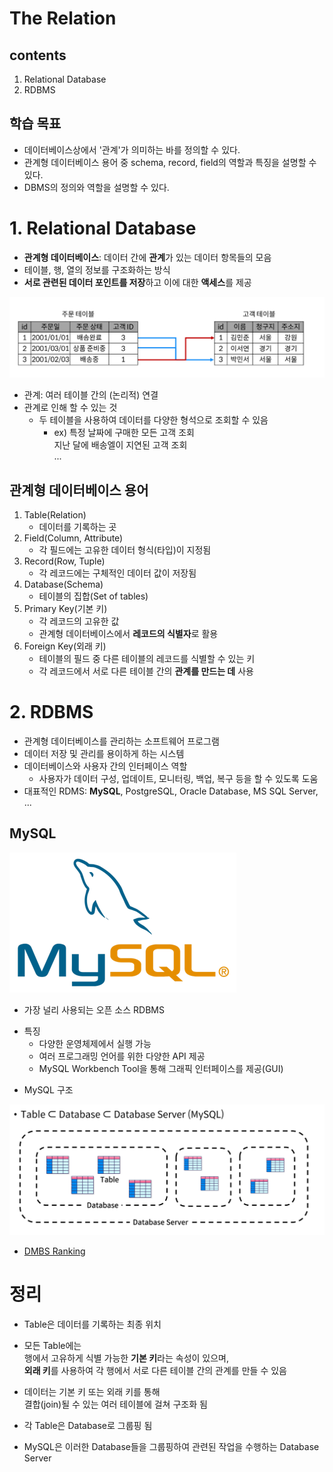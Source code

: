# The Relation

## contents
1. Relational Database
2. RDBMS

## 학습 목표
* 데이터베이스상에서 '관계'가 의미하는 바를 정의할 수 있다.
* 관계형 데이터베이스 용어 중 schema, record, field의 역할과 특징을 설명할 수 있다.
* DBMS의 정의와 역할을 설명할 수 있다.

# 1. Relational Database
* **관계형 데이터베이스**: 데이터 간에 **관계**가 있는 데이터 항목들의 모음
* 테이블, 행, 열의 정보를 구조화하는 방식
* **서로 관련된 데이터 포인트를 저장**하고 이에 대한 **액세스**를 제공

![DB_01_2_1](../image/DB_01_2_1.png)

  * 관계: 여러 테이블 간의 (논리적) 연결
* 관계로 인해 할 수 있는 것
  * 두 테이블을 사용하여 데이터를 다양한 형석으로 조회할 수 있음
    * ex) 특정 날짜에 구매한 모든 고객 조회  \
    지난 달에 배송엘이 지연된 고객 조회  \
    ...

## 관계형 데이터베이스 용어
1. Table(Relation)
    * 데이터를 기록하는 곳
2. Field(Column, Attribute)
    * 각 필드에는 고유한 데이터 형식(타입)이 지정됨
3. Record(Row, Tuple)
    * 각 레코드에는 구체적인 데이터 값이 저장됨
4. Database(Schema)
    * 테이블의 집합(Set of tables)
5. Primary Key(기본 키)
    * 각 레코드의 고유한 값
    * 관계형 데이터베이스에서 **레코드의 식별자**로 활용
6. Foreign Key(외래 키)
    * 테이블의 필드 중 다른 테이블의 레코드를 식별할 수 있는 키
    * 각 레코드에서 서로 다른 테이블 간의 **관계를 만드는 데** 사용

# 2. RDBMS
* 관계형 데이터베이스를 관리하는 소프트웨어 프로그램
* 데이터 저장 및 관리를 용이하게 하는 시스템
* 데이터베이스와 사용자 간의 인터페이스 역할
  * 사용자가 데이터 구성, 업데이트, 모니터링, 백업, 복구 등을 할 수 있도록 도움
* 대표적인 RDMS: **MySQL**, PostgreSQL, Oracle Database, MS SQL Server, ...

## MySQL
![mysql](../image/DB_01_2_2.png)

* 가장 널리 사용되는 오픈 소스 RDBMS
- 특징
  * 다양한 운영체제에서 실행 가능
  * 여러 프로그래밍 언어를 위한 다양한 API 제공
  * MySQL Workbench Tool을 통해 그래픽 인터페이스를 제공(GUI)
* MySQL 구조

![Alt text](../image/DB_01_2_3.png)

- [DMBS Ranking](https://db-engines.com/en/ranking)

# 정리
- Table은 데이터를 기록하는 최종 위치
* 모든 Table에는  \
행에서 고유하게 식별 가능한 **기본 키**라는 속성이 있으며,  \
**외래 키**를 사용하여 각 행에서 서로 다른 테이블 간의 관계를 만들 수 있음
- 데이터는 기본 키 또는 외래 키를 통해  \
결합(join)될 수 있는 여러 테이블에 걸쳐 구조화 됨
* 각 Table은 Database로 그룹핑 됨
- MySQL은 이러한 Database들을 그룹핑하여 관련된 작업을 수행하는 Database Server